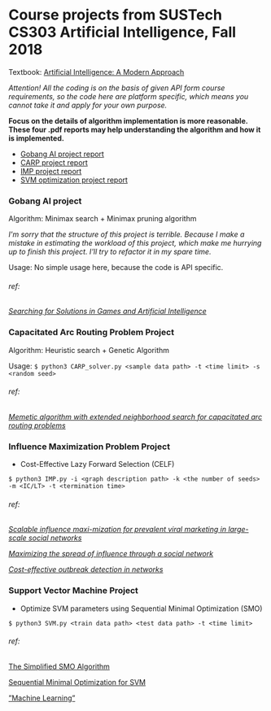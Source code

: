 # Course projects from SUSTech CS303 Artificial Intelligence, Fall 2018

Textbook: [Artificial Intelligence: A Modern Approach](http://aima.cs.berkeley.edu/)



*Attention! All the coding is on the basis of given API form course requirements, so the code here are platform specific, which means you cannot take it and apply for your own purpose.*

**Focus on the details of algorithm implementation is more reasonable. These four .pdf reports may help understanding the algorithm and how it is implemented.**

- [Gobang AI project report](https://github.com/zh-plus/AI-course-project/blob/master/Gobang.pdf)
- [CARP project report](https://github.com/zh-plus/AI-course-project/blob/master/CARP.pdf)
- [IMP project report](https://github.com/zh-plus/AI-course-project/blob/master/IMP.pdf)
- [SVM optimization project report](https://github.com/zh-plus/AI-course-project/blob/master/SVM.pdf)



### Gobang AI project

Algorithm: Minimax search + Minimax pruning algorithm

*I'm sorry that the structure of this project is terrible. Because I make a mistake in estimating the workload of this project, which make me hurrying up to finish this project. I'll try to refactor it in my spare time.*

Usage: No simple usage here, because the code is API specific.

###### ref:

[*Searching for Solutions in Games and Artificial Intelligence*](http://www.dphu.org/uploads/attachements/books/books_3721_0.pdf) 



### Capacitated Arc Routing Problem Project

Algorithm: Heuristic search + Genetic Algorithm

Usage: `$ python3 CARP_solver.py <sample data path> -t <time limit> -s <random seed> `

###### ref:

[*Memetic algorithm with extended neighborhood search for capacitated arc routing problems*](https://ieeexplore.ieee.org/document/5200351)



### Influence Maximization Problem Project

- Cost-Effective Lazy Forward Selection (CELF)

`$ python3 IMP.py -i <graph description path> -k <the number of seeds> -m <IC/LT> -t <termination time> `

###### ref:

[*Scalable influence maxi-mization for prevalent viral marketing in large-scale social networks*](https://www.microsoft.com/en-us/research/wp-content/uploads/2016/02/msr-tr-2010-2_v2.pdf)

[*Maximizing the spread of influence through a social network*](https://www.cs.cornell.edu/home/kleinber/kdd03-inf.pdf)

[*Cost-effective outbreak detection in networks*](https://www.cs.cmu.edu/~jure/pubs/detect-kdd07.pdf)



### Support Vector Machine Project

- Optimize SVM parameters using Sequential Minimal Optimization (SMO)

`$ python3 SVM.py <train data path> <test data path> -t <time limit>`

###### ref:

[The Simplified SMO Algorithm](http://cs229.stanford.edu/materials/smo.pdf)

[Sequential Minimal Optimization for SVM](http://web.cs.iastate.edu/honavar/smo-svm.pdf)

[ ”Machine Learning”](https://www.amazon.cn/dp/B01ARKEV1G)
